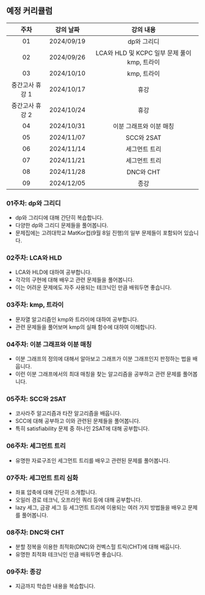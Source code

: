 ## 예정 커리큘럼

| 주차 | 강의 날짜 |              강의 내용                |
| :--: | :------: |:--------------------------------------------: | 
| 01 | 2024/09/19 | dp와 그리디 |
| 02 | 2024/09/26 | LCA와 HLD 및 KCPC 일부 문제 풀이kmp, 트라이 |  |
| 03 | 2024/10/10 | kmp, 트라이 |  |
| 중간고사 휴강 1 | 2024/10/17 | 휴강 |  |
| 중간고사 휴강 2 | 2024/10/24 | 휴강 |  |
| 04 | 2024/10/31 | 이분 그래프와 이분 매칭 |  |
| 05 | 2024/11/07 | SCC와 2SAT |  |
| 06 | 2024/11/14 | 세그먼트 트리  |  |
| 07 | 2024/11/21 | 세그먼트 트리 |  |
| 08 | 2024/11/28 | DNC와 CHT |  |
| 09 | 2024/12/05 | 종강 |  |

### 01주차: dp와 그리디

- dp와 그리디에 대해 간단히 복습합니다.
- 다양한 dp와 그리디 문제들을 풀어봅니다.
- 문제집에는 고려대학교 MatKor컵(9월 8일 진행)의 일부 문제들이 포함되어 있습니다.

### 02주차: LCA와 HLD

- LCA와 HLD에 대하여 공부합니다.
- 각각의 구현에 대해 배우고 관련 문제들을 풀어봅니다.
- 이는 어려운 문제에도 자주 사용되는 테크닉인 만큼 배워두면 좋습니다.

### 03주차: kmp, 트라이

- 문자열 알고리즘인 kmp와 트라이에 대하여 공부합니다.
- 관련 문제들을 풀어보며 kmp의 실패 함수에 대하여 이해합니다.

### 04주차: 이분 그래프와 이분 매칭

- 이분 그래프의 정의에 대해서 알아보고 그래프가 이분 그래프인지 판정하는 법을 배웁니다.
- 이런 이분 그래프에서의 최대 매칭을 찾는 알고리즘을 공부하고 관련 문제를 풀어봅니다.

### 05주차: SCC와 2SAT

- 코사라주 알고리즘과 타잔 알고리즘을 배웁니다.
- SCC에 대해 공부하고 이와 관련된 문제들을 풀어봅니다.
- 특히 satisfiability 문제 중 하나인 2SAT에 대해 공부합니다.

### 06주차: 세그먼트 트리

- 유명한 자료구조인 세그먼트 트리를 배우고 관련된 문제를 풀어봅니다.

### 07주차: 세그먼트 트리 심화

- 좌표 압축에 대해 간단히 소개합니다.
- 오일러 경로 테크닉, 오프라인 쿼리 등에 대해 공부합니다.
- lazy 세그, 금광 세그 등 세그먼트 트리에 이용되는 여러 가지 방법들을 배우고 문제를 풀어봅니다.

### 08주차: DNC와 CHT

- 분할 정복을 이용한 최적화(DNC)와 컨벡스헐 트릭(CHT)에 대해 배웁니다.
- 유명한 최적화 테크닉인 만큼 배워두면 좋습니다.

### 09주차: 종강 

- 지금까지 학습한 내용을 복습합니다.
